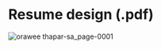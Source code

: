 # Resume design (.pdf)
![orawee thapar-sa_page-0001](https://github.com/user-attachments/assets/797613e6-9872-46ba-99fa-11e0c5596e36)
